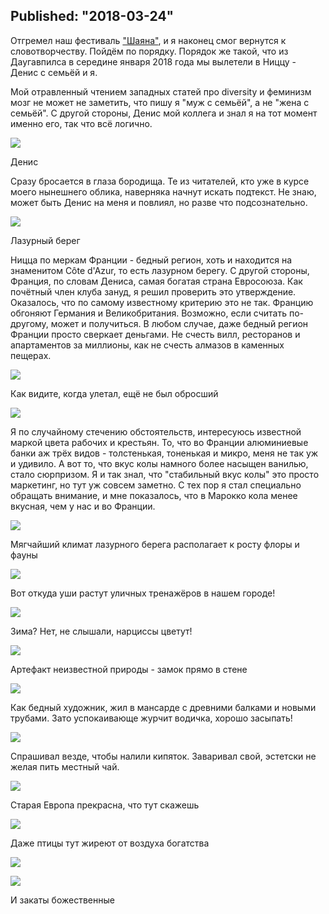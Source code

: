 Published: "2018-03-24"
-----------------------------------------------------------------------------------------------------

Отгремел наш фестиваль ["Шаяна"](https://www.shayana.lv), и я наконец смог вернутся к словотворчеству. Пойдём по порядку. Порядок же такой, что из Даугавпилса в середине января 2018 года мы вылетели в Ниццу - Денис с семьёй и я.

Мой отравленный чтением западных статей про diversity и феминизм мозг не может не заметить, что пишу я "муж с семьёй", а не "жена с семьёй". С другой стороны, Денис мой коллега и знал я на тот момент именно его, так что всё логично.

![](P13A4137.jpeg)
<p class='text-center'>Денис</p>

Сразу бросается в глаза бородища. Те из читателей, кто уже в курсе моего нынешнего облика, наверняка начнут искать подтекст. Не знаю, может быть Денис на меня и повлиял, но разве что подсознательно.


![](P13A4152.jpeg)
<p class='text-center'>Лазурный берег</p>

Ницца по меркам Франции - бедный регион, хоть и находится на знаменитом Côte d'Azur, то есть лазурном берегу. С другой стороны, Франция, по словам Дениса, самая богатая страна Евросоюза. Как почётный член клуба зануд, я решил проверить это утверждение. Оказалось, что по самому известному критерию это не так. Францию обгоняют Германия и Великобритания. Возможно, если считать по-другому, может и получиться. В любом случае, даже бедный регион Франции просто сверкает деньгами. Не счесть вилл, ресторанов и апартаментов за миллионы, как не счесть алмазов в каменных пещерах.

![](P13A4154.jpeg)
<p class='text-center'>Как видите, когда улетал, ещё не был обросший</p>

![](P13A4157.jpeg)

Я по случайному стечению обстоятельств, интересуюсь известной маркой цвета рабочих и крестьян. То, что во Франции алюминиевые банки аж трёх видов - толстенькая, тоненькая и микро, меня не так уж и удивило. А вот то, что вкус колы намного более насыщен ванилью, стало сюрпризом. Я и так знал, что "стабильный вкус колы" это просто маркетинг, но тут уж совсем заметно. С тех пор я стал специально обращать внимание, и мне показалось, что в Марокко кола менее вкусная, чем у нас и во Франции.

![](P13A4158.jpeg)
<p class='text-center'>Мягчайший климат лазурного берега располагает к росту флоры и фауны</p>

![](P13A4160.jpeg)
<p class='text-center'>Вот откуда уши растут уличных тренажёров в нашем городе!</p>


![](P13A4175.jpeg)
<p class='text-center'>Зима? Нет, не слышали, нарциссы цветут!</p>


![](P13A4177.jpeg)
<p class='text-center'>Артефакт неизвестной природы - замок прямо в стене</p>

 
![](P13A4189.jpeg)
<p class='text-center'>Как бедный художник, жил в мансарде с древними балками и новыми трубами. Зато успокаивающе журчит водичка, хорошо засыпать!</p>


![](P13A4185.jpeg)
<p class='text-center'>Спрашивал везде, чтобы налили кипяток. Заваривал свой, эстетски не желая пить местный чай.</p>

![](P13A4194.jpeg)
<p class='text-center'>Старая Европа прекрасна, что тут скажешь</p>

![](P13A4199.jpeg)
<p class='text-center'>Даже птицы тут жиреют от воздуха богатства</p>

![](P13A4206.jpeg)


![](P13A4217.jpeg)
<p class='text-center'>И закаты божественные</p>